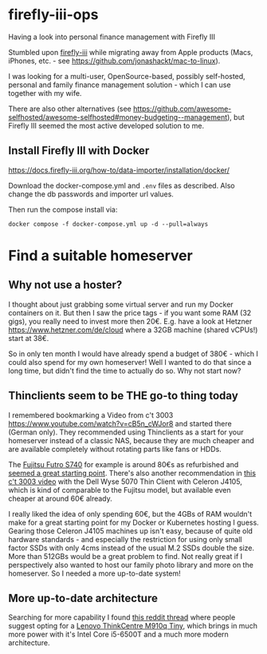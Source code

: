 # firefly-iii-ops
Having a look into personal finance management with Firefly III


Stumbled upon [firefly-iii](https://firefly-iii.org/) while migrating away from Apple products (Macs, iPhones, etc. - see https://github.com/jonashackt/mac-to-linux).

I was looking for a multi-user, OpenSource-based, possibly self-hosted, personal and family finance management solution - which I can use together with my wife.

There are also other alternatives (see https://github.com/awesome-selfhosted/awesome-selfhosted#money-budgeting--management), but Firefly III seemed the most active developed solution to me.

## Install Firefly III with Docker

https://docs.firefly-iii.org/how-to/data-importer/installation/docker/

Download the docker-compose.yml and `.env` files as described. Also change the db passwords and importer url values.

Then run the compose install via:

```shell
docker compose -f docker-compose.yml up -d --pull=always
```


# Find a suitable homeserver

## Why not use a hoster?

I thought about just grabbing some virtual server and run my Docker containers on it. But then I saw the price tags - if you want some RAM (32 gigs), you really need to invest more then 20€. E.g. have a look at Hetzner https://www.hetzner.com/de/cloud where a 32GB machine (shared vCPUs!) start at 38€.

So in only ten month I would have already spend a budget of 380€ - which I could also spend for my own homeserver! Well I wanted to do that since a long time, but didn't find the time to actually do so. Why not start now?

## Thinclients seem to be THE go-to thing today

I remembered bookmarking a Video from c't 3003 https://www.youtube.com/watch?v=cB5n_cWJor8 and started there (German only). They recommended using Thinclients as a start for your homeserver instead of a classic NAS, because they are much cheaper and are available completely without rotating parts like fans or HDDs.

The [Fujitsu Futro S740](https://www.ram-koenig.de/Fujitsu-Futro-S740-ThinClient-Intel-J4105-150GHz-4GB-16GB-SSD-Netzteil) for example is around 80€s as refurbished and [seemed a great starting point](https://www.heise.de/ratgeber/Gebrauchter-Mini-PC-fuer-70-Euro-Thin-Client-Fujitsu-Futro-S740-7485477.html). There's also another recommendation in [this c't 3003 video](https://www.youtube.com/watch?v=K10bMgX0qoc) with the Dell Wyse 5070 Thin Client with Celeron J4105, which is kind of comparable to the Fujitsu model, but available even cheaper at around 60€ already.

I really liked the idea of only spending 60€, but the 4GBs of RAM wouldn't make for a great starting point for my Docker or Kubernetes hosting I guess. Gearing those Celeron J4105 machines up isn't easy, because of quite old hardware standards - and especially the restriction for using only small factor SSDs with only 4cms instead of the usual M.2 SSDs double the size. More than 512GBs would be a great problem to find. Not really great if I perspectively also wanted to host our family photo library and more on the homeserver. So I needed a more up-to-date system!

## More up-to-date architecture

Searching for more capability I found [this reddit thread](https://www.reddit.com/r/HomeServer/comments/1c06m4w/thin_client_recommendations/) where people suggest opting for a [Lenovo ThinkCentre M910q Tiny](https://www.refurbed.de/p/lenovo-thinkcentre-m910q-tiny/71916b/), which brings in much more power with it's Intel Core i5-6500T and a much more modern architecture.  


